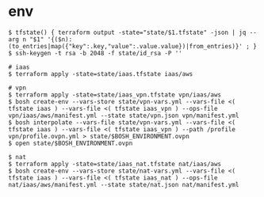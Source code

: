 # env

    $ tfstate() { terraform output -state="state/$1.tfstate" -json | jq --arg n "$1" '{($n):(to_entries|map({"key":.key,"value":.value.value})|from_entries)}' ; }
    $ ssh-keygen -t rsa -b 2048 -f state/id_rsa -P ''

    # iaas
    $ terraform apply -state=state/iaas.tfstate iaas/aws

    # vpn
    $ terraform apply -state=state/iaas_vpn.tfstate vpn/iaas/aws
    $ bosh create-env --vars-store state/vpn-vars.yml --vars-file <( tfstate iaas ) --vars-file <( tfstate iaas_vpn ) --ops-file vpn/iaas/aws/manifest.yml --state state/vpn.json vpn/manifest.yml
    $ bosh interpolate --vars-file state/vpn-vars.yml --vars-file <( tfstate iaas ) --vars-file <( tfstate iaas_vpn ) --path /profile vpn/profile.ovpn.yml > state/$BOSH_ENVIRONMENT.ovpn
    $ open state/$BOSH_ENVIRONMENT.ovpn

    $ nat
    $ terraform apply -state=state/iaas_nat.tfstate nat/iaas/aws
    $ bosh create-env --vars-store state/nat-vars.yml --vars-file <( tfstate iaas ) --vars-file <( tfstate iaas_nat ) --ops-file nat/iaas/aws/manifest.yml --state state/nat.json nat/manifest.yml
